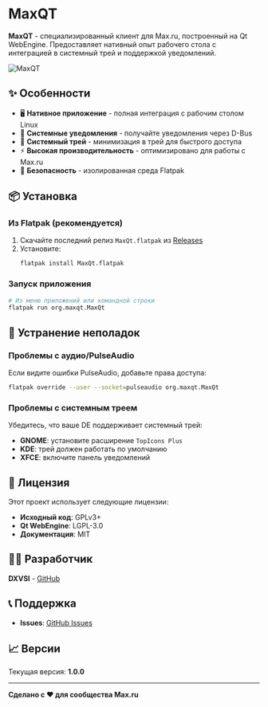# MaxQT

**MaxQT** - специализированный клиент для Max.ru, построенный на Qt WebEngine. Предоставляет нативный опыт рабочего стола с интеграцией в системный трей и поддержкой уведомлений.

![MaxQT](icons/maxqt.png)

## ✨ Особенности

- 🖥️ **Нативное приложение** - полная интеграция с рабочим столом Linux
- 🔔 **Системные уведомления** - получайте уведомления через D-Bus
- 📱 **Системный трей** - минимизация в трей для быстрого доступа
- ⚡ **Высокая производительность** - оптимизировано для работы с Max.ru
- 🔐 **Безопасность** - изолированная среда Flatpak

## 📦 Установка

### Из Flatpak (рекомендуется)

1. Скачайте последний релиз `MaxQt.flatpak` из [Releases](https://github.com/DXVSI/MaxQT/releases)
2. Установите:
   ```bash
   flatpak install MaxQt.flatpak
   ```

### Запуск приложения

```bash
# Из меню приложений или командной строки
flatpak run org.maxqt.MaxQt
```

## 🐛 Устранение неполадок

### Проблемы с аудио/PulseAudio

Если видите ошибки PulseAudio, добавьте права доступа:

```bash
flatpak override --user --socket=pulseaudio org.maxqt.MaxQt
```

### Проблемы с системным треем

Убедитесь, что ваше DE поддерживает системный трей:

- **GNOME**: установите расширение `TopIcons Plus`
- **KDE**: трей должен работать по умолчанию
- **XFCE**: включите панель уведомлений

## 📄 Лицензия

Этот проект использует следующие лицензии:

- **Исходный код**: GPLv3+
- **Qt WebEngine**: LGPL-3.0
- **Документация**: MIT

## 👨‍💻 Разработчик

**DXVSI** - [GitHub](https://github.com/DXVSI)

## 📞 Поддержка

- **Issues**: [GitHub Issues](https://github.com/DXVSI/MaxQT/issues)

## 📈 Версии

Текущая версия: **1.0.0**

---

**Сделано с ❤️ для сообщества Max.ru**
